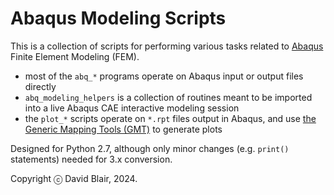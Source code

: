# Abaqus Modeling Scripts

This is a collection of scripts for performing various tasks related to [Abaqus](https://www.3ds.com/products/simulia/abaqus) Finite Element Modeling (FEM).

- most of the `abq_*` programs operate on Abaqus input or output files directly
- `abq_modeling_helpers` is a collection of routines meant to be imported into a live Abaqus CAE interactive modeling session
- the `plot_*` scripts operate on `*.rpt` files output in Abaqus, and use [the Generic Mapping Tools (GMT)](https://www.generic-mapping-tools.org/) to generate plots

Designed for Python 2.7, although only minor changes (e.g. `print()` statements) needed for 3.x conversion.

Copyright ⓒ David Blair, 2024.
